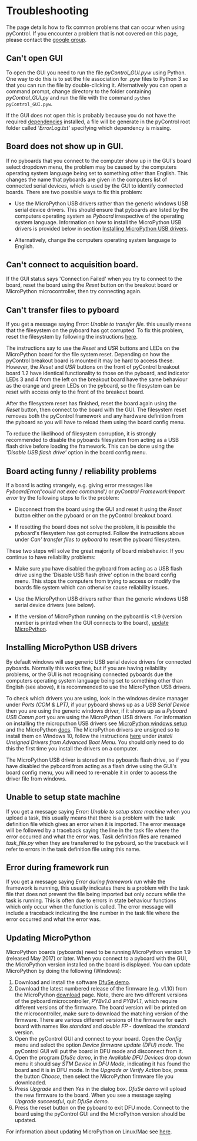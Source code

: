 # Troubleshooting

The page details how to fix common problems that can occur when using pyControl.  If you encounter a problem that is not covered on this page, please contact the [google group](https://groups.google.com/forum/#!forum/pycontrol).

## Can't open GUI

To open the GUI you need to run the file *pyControl_GUI.pyw* using Python.  One way to do this is to set the file association for *.pyw* files to Python 3 so that you can run the file by double-clicking it.  Alternatively you can open a command prompt, change directory to the folder containing *pyControl_GUI.py* and run the file with the command `python pyControl_GUI.pyw`.

If the GUI does not open this is probably because you do not have the required [dependencies](../index.md#dependencies) installed, a file will be generate in the pyControl root folder called *'ErrorLog.txt'* specifying which dependency is missing.

## Board does not show up in GUI.

If no pyboards that you connect to the computer show up in the GUI's board select dropdown menu, the problem may be caused by the computers operating system language being set to something other than English.  This changes the name that pyboards are given in the computers list of connected serial devices, which is used by the GUI to identify connected boards.  There are two possible ways to fix this problem:

- Use the MicroPython USB drivers rather than the generic windows USB serial device drivers.  This should ensure that pyboards are listed by the computers operating system as *Pyboard* irrespective of the operating system language.  Information on how to install the MicroPython USB drivers is provided below in section [Installing MicroPython USB drivers](#installing-micropython-usb-drivers).

- Alternatively, change the computers operating system language to English.


## Can't connect to acquisition board.

If the GUI status says 'Connection Failed' when you try to connect to the board, reset the board using the *Reset* button on the breakout board or MicroPython microcontroller, then try connecting again.

## Can't transfer files to pyboard

If you get a message saying *Error: Unable to transfer file.* this usually means that the filesystem on the pyboard has got corrupted. To fix this problem, reset the filesystem by following the instructions [here](https://docs.micropython.org/en/latest/pyboard/tutorial/reset.html#factory-reset-the-filesystem).  

The instructions say to use the *Reset* and *USR* buttons and LEDs on the MicroPython board for the file system reset.  Depending on how the pyControl breakout board is mounted it may be hard to access these.  However, the *Reset* and *USR* buttons on the front of pyControl breakout board 1.2 have identical functionality to those on the pyboard, and indicator LEDs 3 and 4 from the left on the breakout board have the same behaviour as the orange and green LEDs on the pyboard, so the filesystem can be reset with access only to the front of the breakout board.  

After the filesystem reset has finished, reset the board again using the *Reset* button, then connect to the board with the GUI.  The filesystem reset removes both the pyControl framework and any hardware definition from the pyboard so you will have to reload them using the board config menu.  

To reduce the likelihood of filesystem corruption, it is strongly recommended to disable the pyboards filesystem from acting as a USB flash drive before loading the framework.  This can be done using the *'Disable USB flash drive'* option in the board config menu.

## Board acting funny / reliability problems

If a board is acting strangely, e.g. giving error messages like *PyboardError('could not exec command')* or *pyControl Framework:Import error* try the following steps to fix the problem:

- Disconnect from the board using the GUI and reset it using the *Reset* button either on the pyboard or on the pyControl breakout board.

-  If resetting the board does not solve the problem, it is possible the pyboard's filesystem has got corrupted.  Follow the instructions above under *Can' transfer files to pyboard* to reset the pyboard filesystem.

These two steps will solve the great majority of board misbehavior.  If you continue to have reliability problems:

- Make sure you have disabled the pyboard from acting as a USB flash drive using the 'Disable USB flash drive' option in the board config menu. This stops the computers from trying to access or modify the boards file system which can otherwise cause reliability issues.

- Use the MicroPython USB drivers rather than the generic windows USB serial device drivers (see below).

- If the version of MicroPython running on the pyboard is <1.9 (version number is printed when the GUI connects to the board), [update MicroPython](#updating-micropython).

## Installing MicroPython USB drivers

By default windows will use generic USB serial device drivers for connected pyboards.  Normally this works fine, but if you are having reliability problems, or the GUI is not recognising connected pyboards due the computers operating system language being set to something other than English (see above), it is recommended to use the MicroPython USB drivers.  

To check which drivers you are using, look in the windows device manager under *Ports (COM & LPT)*, if your pyboard shows up as a *USB Serial Device* then you are using the generic windows driver, if it shows up as a *Pyboard USB Comm port* you are using the MicroPython USB drivers. For information on installing the microputhon USB drivers see [MicroPython windows setup](http://micropython.org/resources/Micro-Python-Windows-setup.pdf) and the MicroPython [docs](http://docs.micropython.org/en/latest/pyboard/pyboard/tutorial/repl.html).  The MicroPython drivers are unsigned so to install them on Windows 10, follow the instructions [here](https://www.maketecheasier.com/install-unsigned-drivers-windows10/) under *Install Unsigned Drivers from Advanced Boot Menu*.  You should only need to do this the first time you install the drivers on a computer.

The MicroPython USB driver is stored on the pyboards flash drive, so if you have disabled the pyboard from acting as a flash drive using the GUI's board config menu, you will need to re-enable it in order to access the driver file from windows. 

## Unable to setup state machine

If you get a message saying *Error: Unable to setup state machine* when you upload a task, this usually means that there is a problem with the task definition file which gives an error when it is imported.  The error message will be followed by a traceback saying the line in the task file where the error occurred and what the error was.  Task definition files are renamed *task_file.py* when they are transferred to the pyboard, so the traceback will refer to errors in the task definition file using this name.

## Error during framework run

If you get a message saying *Error during framework run* while the framework is running, this usually indicates there is a problem with the task file that does not prevent the file being imported but only occurs while the task is running.  This is often due to errors in state behaviour functions which only occur when the function is called.  The error message will include a traceback indicating the line number in the task file where the error occurred and what the error was.

## Updating MicroPython

MicroPython boards (pyboards) need to be running MicroPython version 1.9 (released May 2017) or later. When you connect to a pyboard with the GUI, the MicroPython version installed on the board is displayed.  You can update MicroPython by doing the following (Windows):

1.  Download and install the software [DfuSe demo](https://www.st.com/en/development-tools/stsw-stm32080.html).
2.  Download the latest numbered release of the firmware (e.g. v1.10) from the MicroPython [download](http://micropython.org/download) page.  Note, there are two different versions of the pyboard microcontroller, *PYBv1.0* and *PYBv1.1*, which require different versions of the firmware.  The board version will be printed on the microcontroller, make sure to download the matching version of the firmware.  There are various different versions of the firmware for each board with names like *standard* and *double FP* - download the *standard* version.
3.  Open the pyControl GUI and connect to your board.  Open the *Config* menu and select the option *Device firmware update (DFU) mode*.  The pyControl GUI will put the board in DFU mode and disconnect from it.
4.  Open the program *DfuSe demo*, in the *Available DFU Devices* drop down menu it should say *STM Device in DFU Mode*, indicating it has found the board and it is in DFU mode.  In the *Upgrade or Verify Action* box, press the button *Choose*, then select the MicroPython firmware file you downloaded.
5.  Press *Upgrade* and then *Yes* in the dialog box.  *DfuSe demo* will upload the new firmware to the board. When you see a message saying *Upgrade successful*, quit *DfuSe demo*.
6.  Press the reset button on the pyboard to exit DFU mode.  Connect to the board using the pyControl GUI and the MicroPython version should be updated.

For information about updating MicroPython on Linux/Mac see [here](https://github.com/micropython/micropython/wiki/Pyboard-Firmware-Update). 